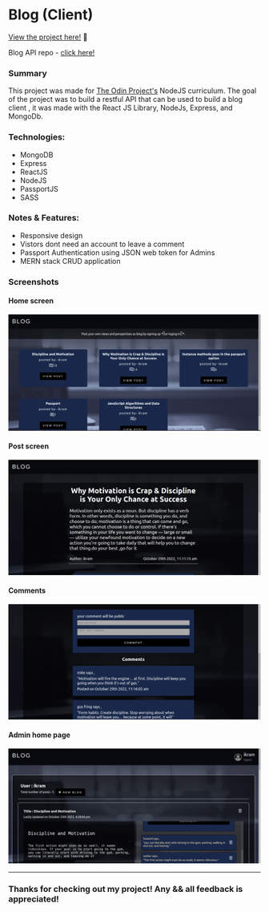 # Blog (Client)

<p><a href="https://ikram432k.github.io/blog-client-repo/" target="_blank" rel="noopener noreferrer">View the project here!</a> 👀</p>

<p>Blog API repo - <a href="https://github.com/Ikram432k/Project-Blog-API" target="_blank" rel="noopener noreferrer">click here!</a></p>

<h3>Summary</h3>
<p>This project was made for <a href="https://www.theodinproject.com/paths/full-stack-javascript/courses/nodejs/lessons/blog-api" target="_blank" rel="noopener noreferrer">The Odin Project's</a> NodeJS curriculum. The goal of the project was to build a restful API that can be used to build a blog client , it was made with the React JS Library, NodeJs, Express, and MongoDb.</p>
 <h3>Technologies:</h3>
  <ul>
  <li>MongoDB</li>
  <li>Express</li>
  <li>ReactJS</li>
  <li>NodeJS</li>
  <li>PassportJS</li>
  <li>SASS</li>
 </ul>

 <h3>Notes & Features:</h3>
 <ul>
  <li>Responsive design</li>
  <li>Vistors dont need an account to leave a comment</li>
  <li>Passport Authentication using JSON web token for Admins</li>
  <li>MERN stack CRUD application</li>
 </ul>
 
<h3>Screenshots</h3>

<h4>Home screen</h4>

![](src/components/assets/demoImages/blogHome.png)

<h4>Post screen</h4>

![](src/components/assets/demoImages/blogPost.png)

<h4>Comments</h4>

![](src/components/assets/demoImages/blogComment.png)

<h4>Admin home page</h4>

![](src/components/assets/demoImages/adminHomePage.png)


---

<h3>Thanks for checking out my project! Any && all feedback is appreciated!</h3>